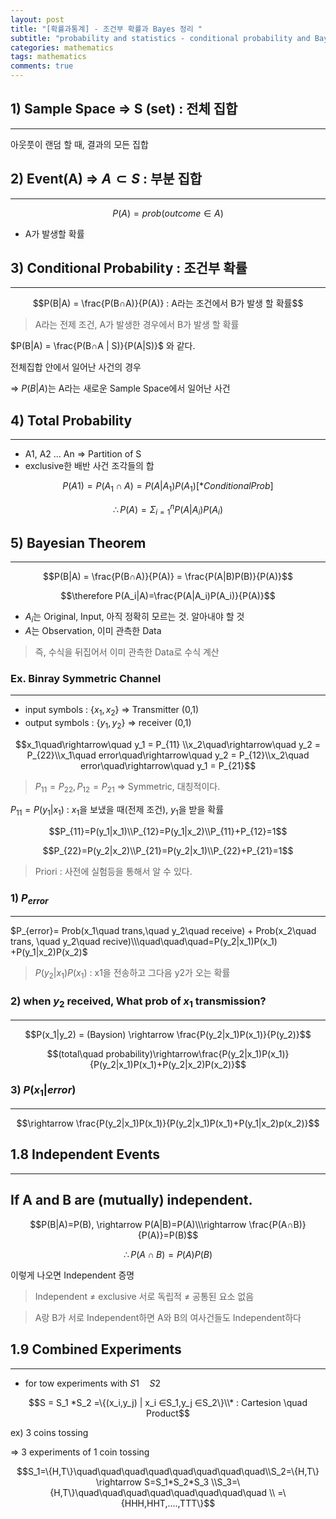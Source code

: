 ```yaml
---
layout: post
title: "[확률과통계] - 조건부 확률과 Bayes 정리 "
subtitle: "probability and statistics - conditional probability and Bayesian Theroem "
categories: mathematics
tags: mathematics
comments: true
---
```


## 1) Sample Space ⇒ S (set) : 전체 집합

---

아웃풋이 랜덤 할 때, 결과의 모든 집합

## 2) Event(A) ⇒ $A ⊂ S$ : 부분 집합

---

$$P(A) = prob( outcome  ∈ A )$$

- A가 발생할 확률

## 3) Conditional Probability : 조건부 확률

---

$$P(B|A) = \frac{P(B∩A)}{P(A)} : A라는 조건에서 B가 발생 할 확률$$

> A라는 전제 조건, A가 발생한 경우에서 B가 발생 할 확률

$P(B|A) = \frac{P(B∩A | S)}{P(A|S)}$ 와 같다.

전체집합 안에서 일어난 사건의 경우

⇒ $P(B|A)$는 A라는 새로운 Sample Space에서 일어난 사건

## 4) Total Probability

---

$$
$$

- A1, A2 ... An ⇒ Partition of S
- exclusive한 배반 사건 조각들의 합

$$P(A1) = P(A_1∩A)=P(A|A_1)P(A_1)[*Conditional Prob]$$

$$\therefore P(A) = \Sigma^{n}_{i=1}P(A|A_i)P(A_i)$$

## 5) Bayesian Theorem

---

$$P(B|A) = \frac{P(B∩A)}{P(A)} = \frac{P(A|B)P(B)}{P(A)}$$

$$\therefore P(A_i|A)=\frac{P(A|A_i)P(A_i)}{P(A)}$$

- $A_i$는 Original, Input, 아직 정확히 모르는 것. 알아내야 할 것
- $A$는 Observation, 이미 관측한 Data

> 즉, 수식을 뒤집어서 이미 관측한 Data로 수식 계산

### Ex. Binray Symmetric Channel

---

- input symbols : {$x_1, x_2$} ⇒ Transmitter (0,1)
- output symbols : {$y_1,y_2$} ⇒ receiver (0,1)

$$x_1\quad\rightarrow\quad y_1 = P_{11} \\x_2\quad\rightarrow\quad y_2 = P_{22}\\x_1\quad error\quad\rightarrow\quad y_2 = P_{12}\\x_2\quad error\quad\rightarrow\quad y_1 = P_{21}$$

> $P_{11}=P_{22}, P_{12}=P_{21}$ ⇒ Symmetric, 대칭적이다.

$P_{11}=P(y_1|x_1)$ : $x_1$을 보냈을 때(전제 조건), $y_1$을 받을 확률

$$P_{11}=P(y_1|x_1)\\P_{12}=P(y_1|x_2)\\P_{11}+P_{12}=1$$

$$P_{22}=P(y_2|x_2)\\P_{21}=P(y_2|x_1)\\P_{22}+P_{21}=1$$

> Priori : 사전에 실험등을 통해서 알 수 있다.

### 1) $P_{error}$

---

$P_{error}= Prob(x_1\quad trans,\quad y_2\quad receive) + Prob(x_2\quad trans, \quad y_2\quad recive)\\\quad\quad\quad=P(y_2|x_1)P(x_1) +P(y_1|x_2)P(x_2)$

> $P(y_2|x_1)P(x_1)$ : x1을 전송하고 그다음 y2가 오는 확률

### 2) when $y_2$ received, What prob of $x_1$ transmission?

---

$$P(x_1|y_2) = (Baysion) \rightarrow \frac{P(y_2|x_1)P(x_1)}{P(y_2)}$$

$$(total\quad probability)\rightarrow\frac{P(y_2|x_1)P(x_1)}{P(y_2|x_1)P(x_1)+P(y_2|x_2)P(x_2)}$$

### 3) $P(x_1|error)$

---

$$\rightarrow \frac{P(y_2|x_1)P(x_1)}{P(y_2|x_1)P(x_1)+P(y_1|x_2)p(x_2)}$$

## 1.8 Independent Events

---

## If A and B are (mutually) independent.

$$P(B|A)=P(B), \rightarrow P(A|B)=P(A)\\\rightarrow \frac{P(A∩B)}{P(A)}=P(B)$$

$$\therefore P(A∩B)=P(A)P(B)$$

이렇게 나오면 Independent 증명

> Independent ≠ exclusive
> 서로 독립적 ≠ 공통된 요소 없음

> A랑 B가 서로 Independent하면 A와 B의 여사건들도 Independent하다

## 1.9 Combined Experiments

---

- for tow experiments with $S1 \quad S2$

$$S = S_1 *S_2 =\{(x_i,y_j) | x_i ∈S_1,y_j ∈S_2\}\\* : Cartesion \quad Product$$

ex) 3 coins tossing

⇒ 3 experiments of 1 coin tossing

$$S_1=\{H,T\}\quad\quad\quad\quad\quad\quad\quad\quad\\S_2=\{H,T\}  \rightarrow S=S_1*S_2*S_3 \\S_3=\{H,T\}\quad\quad\quad\quad\quad\quad\quad\quad \\ =\{HHH,HHT,....,TTT\}$$
